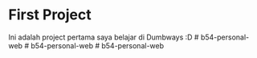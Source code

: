 # First Project 
Ini adalah project pertama saya belajar di Dumbways :D
#   b 5 4 - p e r s o n a l - w e b  
 #   b 5 4 - p e r s o n a l - w e b  
 #   b 5 4 - p e r s o n a l - w e b  
 